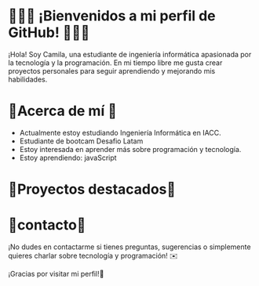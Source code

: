 # 💐💐💐 ¡Bienvenidos a mi perfil de GitHub! 💐💐💐

¡Hola! Soy Camila, una estudiante de ingeniería informática apasionada por la tecnología y la programación. En mi tiempo libre me gusta crear proyectos personales para seguir aprendiendo y mejorando mis habilidades.

# 🌸Acerca de mí 🌸

* Actualmente estoy estudiando Ingeniería Informática en IACC.
* Estudiante de bootcam Desafio Latam
* Estoy interesada en aprender más sobre programación y tecnología.
* Estoy aprendiendo: javaScript

# 🌷Proyectos destacados🌷

# 🌻contacto🌻

¡No dudes en contactarme si tienes preguntas, sugerencias o simplemente quieres charlar sobre tecnología y programación! ✉️

¡Gracias por visitar mi perfil!🌼
 
